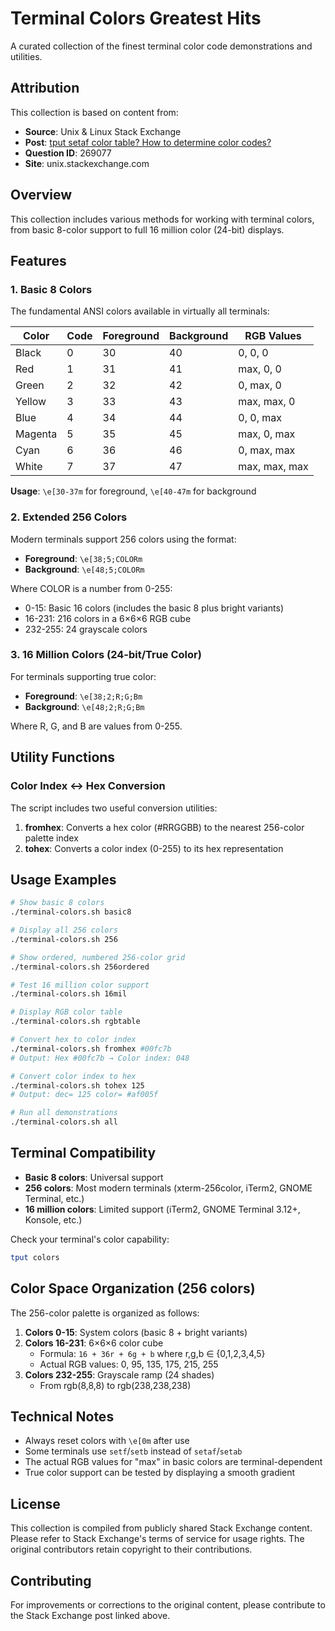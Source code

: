 # Terminal Colors Greatest Hits

A curated collection of the finest terminal color code demonstrations and utilities.

## Attribution

This collection is based on content from:
- **Source**: Unix & Linux Stack Exchange
- **Post**: [tput setaf color table? How to determine color codes?](https://unix.stackexchange.com/questions/269077/tput-setaf-color-table-how-to-determine-color-codes)
- **Question ID**: 269077
- **Site**: unix.stackexchange.com

## Overview

This collection includes various methods for working with terminal colors, from basic 8-color support to full 16 million color (24-bit) displays.

## Features

### 1. Basic 8 Colors

The fundamental ANSI colors available in virtually all terminals:

| Color   | Code | Foreground | Background | RGB Values    |
|---------|------|------------|------------|---------------|
| Black   | 0    | 30         | 40         | 0, 0, 0       |
| Red     | 1    | 31         | 41         | max, 0, 0     |
| Green   | 2    | 32         | 42         | 0, max, 0     |
| Yellow  | 3    | 33         | 43         | max, max, 0   |
| Blue    | 4    | 34         | 44         | 0, 0, max     |
| Magenta | 5    | 35         | 45         | max, 0, max   |
| Cyan    | 6    | 36         | 46         | 0, max, max   |
| White   | 7    | 37         | 47         | max, max, max |

**Usage**: `\e[30-37m` for foreground, `\e[40-47m` for background

### 2. Extended 256 Colors

Modern terminals support 256 colors using the format:
- **Foreground**: `\e[38;5;COLORm`
- **Background**: `\e[48;5;COLORm`

Where COLOR is a number from 0-255:
- 0-15: Basic 16 colors (includes the basic 8 plus bright variants)
- 16-231: 216 colors in a 6×6×6 RGB cube
- 232-255: 24 grayscale colors

### 3. 16 Million Colors (24-bit/True Color)

For terminals supporting true color:
- **Foreground**: `\e[38;2;R;G;Bm`
- **Background**: `\e[48;2;R;G;Bm`

Where R, G, and B are values from 0-255.

## Utility Functions

### Color Index ↔ Hex Conversion

The script includes two useful conversion utilities:

1. **fromhex**: Converts a hex color (#RRGGBB) to the nearest 256-color palette index
2. **tohex**: Converts a color index (0-255) to its hex representation

## Usage Examples

```bash
# Show basic 8 colors
./terminal-colors.sh basic8

# Display all 256 colors
./terminal-colors.sh 256

# Show ordered, numbered 256-color grid
./terminal-colors.sh 256ordered

# Test 16 million color support
./terminal-colors.sh 16mil

# Display RGB color table
./terminal-colors.sh rgbtable

# Convert hex to color index
./terminal-colors.sh fromhex #00fc7b
# Output: Hex #00fc7b → Color index: 048

# Convert color index to hex
./terminal-colors.sh tohex 125
# Output: dec= 125 color= #af005f

# Run all demonstrations
./terminal-colors.sh all
```

## Terminal Compatibility

- **Basic 8 colors**: Universal support
- **256 colors**: Most modern terminals (xterm-256color, iTerm2, GNOME Terminal, etc.)
- **16 million colors**: Limited support (iTerm2, GNOME Terminal 3.12+, Konsole, etc.)

Check your terminal's color capability:
```bash
tput colors
```

## Color Space Organization (256 colors)

The 256-color palette is organized as follows:

1. **Colors 0-15**: System colors (basic 8 + bright variants)
2. **Colors 16-231**: 6×6×6 color cube
   - Formula: `16 + 36r + 6g + b` where r,g,b ∈ {0,1,2,3,4,5}
   - Actual RGB values: 0, 95, 135, 175, 215, 255
3. **Colors 232-255**: Grayscale ramp (24 shades)
   - From rgb(8,8,8) to rgb(238,238,238)

## Technical Notes

- Always reset colors with `\e[0m` after use
- Some terminals use `setf`/`setb` instead of `setaf`/`setab`
- The actual RGB values for "max" in basic colors are terminal-dependent
- True color support can be tested by displaying a smooth gradient

## License

This collection is compiled from publicly shared Stack Exchange content. Please refer to Stack Exchange's terms of service for usage rights. The original contributors retain copyright to their contributions.

## Contributing

For improvements or corrections to the original content, please contribute to the Stack Exchange post linked above.